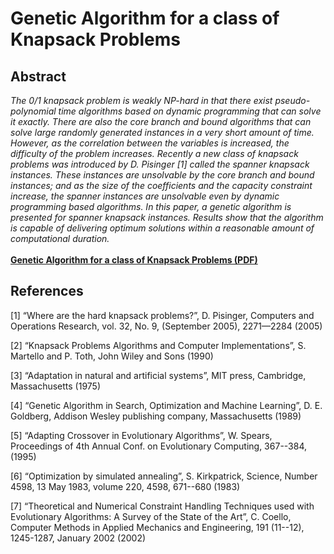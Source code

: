 <h1>Genetic Algorithm for a class of Knapsack Problems</h1>

<h2>Abstract</h2>
<i>
The 0/1 knapsack problem is weakly NP-hard in that there exist pseudo-polynomial time algorithms based on dynamic programming that can solve it exactly. There are also the core branch and bound algorithms that can solve large randomly generated instances in a very short amount of time. However, as the correlation between the variables is increased, the difficulty of the problem increases. Recently a new class of knapsack problems was introduced by D. Pisinger [1] called the spanner knapsack instances. These instances are unsolvable by the core branch and bound instances; and as the size of the coefficients and the capacity constraint increase, the spanner instances are unsolvable even by dynamic programming based algorithms. In this paper, a genetic algorithm is presented for spanner knapsack instances. Results show that the algorithm is capable of delivering optimum solutions within a reasonable amount of computational duration.</i>
<br><br>
<b><a href="https://github.com/shah314/hard-knapsack-problems/raw/master/gaknapsack.pdf">Genetic Algorithm for a class of Knapsack Problems (PDF)</a></b>
<br>
<h2>References</h2>

[1] “Where are the hard knapsack problems?”, D. Pisinger, Computers and Operations Research, vol. 32, No. 9, (September 2005), 2271—2284 (2005)

[2] “Knapsack Problems Algorithms and Computer Implementations”, S. Martello and P. Toth, John Wiley and Sons (1990)

[3] “Adaptation in natural and artificial systems”, MIT press, Cambridge, Massachusetts (1975)

[4] “Genetic Algorithm in Search, Optimization and Machine Learning”, D. E. Goldberg, Addison Wesley publishing company, Massachusetts (1989)

[5] “Adapting Crossover in Evolutionary Algorithms”, W. Spears, Proceedings of 4th Annual Conf. on Evolutionary Computing, 367--384, (1995)

[6] “Optimization by simulated annealing”, S. Kirkpatrick, Science, Number 4598, 13 May 1983, volume 220, 4598, 671--680 (1983)

[7] “Theoretical and Numerical Constraint Handling Techniques used with Evolutionary Algorithms: A Survey of the State of the Art”, C. Coello, Computer Methods in Applied Mechanics and Engineering, 191 (11--12), 1245-1287, January 2002 (2002)
